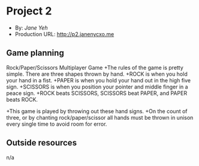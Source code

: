 # Project 2
+ By: *Jane Yeh*
+ Production URL: <http://p2.janenycxo.me>

## Game planning
Rock/Paper/Scissors Multiplayer Game
+The rules of the game is pretty simple. There are three shapes thrown by hand.
+ROCK is when you hold your hand in a fist. 
+PAPER is when you hold your hand out in the high five sign. 
+SCISSORS is when you position your pointer and middle finger in a peace sign.
+ROCK beats SCISSORS, SCISSORS beat PAPER, and PAPER beats ROCK.

+This game is played by throwing out these hand signs.
+On the count of three, or by chanting rock/paper/scissor all hands must be thrown in unison every single time to avoid room for error.

## Outside resources
n/a
